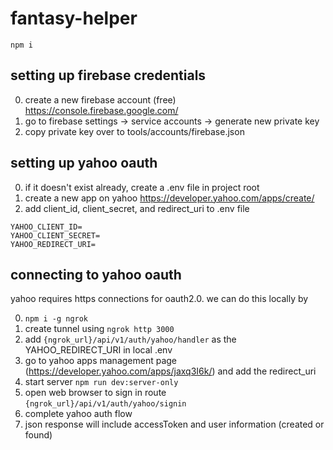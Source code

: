 # fantasy-helper #

`npm i`

## setting up firebase credentials

0. create a new firebase account (free) https://console.firebase.google.com/
1. go to firebase settings -> service accounts -> generate new private key
2. copy private key over to tools/accounts/firebase.json

## setting up yahoo oauth

0. if it doesn't exist already, create a .env file in project root
1. create a new app on yahoo https://developer.yahoo.com/apps/create/
2. add client_id, client_secret, and redirect_uri to .env file

```
YAHOO_CLIENT_ID=
YAHOO_CLIENT_SECRET=
YAHOO_REDIRECT_URI=
```

## connecting to yahoo oauth

yahoo requires https connections for oauth2.0. we can do this locally by

0. `npm i -g ngrok`
1. create tunnel using `ngrok http 3000`
2. add `{ngrok_url}/api/v1/auth/yahoo/handler` as the YAHOO_REDIRECT_URI in local .env
3. go to yahoo apps management page (https://developer.yahoo.com/apps/jaxq3I6k/) and add the redirect_uri
4. start server `npm run dev:server-only`
5. open web browser to sign in route `{ngrok_url}/api/v1/auth/yahoo/signin`
6. complete yahoo auth flow
7. json response will include accessToken and user information (created or found)